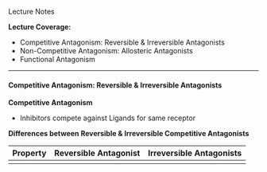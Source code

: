 Lecture Notes

**Lecture Coverage:**
- Competitive Antagonism: Reversible & Irreversible Antagonists
- Non-Competitive Antagonism: Allosteric Antagonists
- Functional Antagonism

---
#### **Competitive Antagonism: Reversible & Irreversible Antagonists**
**Competitive Antagonism**
- Inhibitors compete against Ligands for same receptor

**Differences between Reversible & Irreversible Competitive Antagonists**

| Property | Reversible Antagonist | Irreversible Antagonists |
| -------- | --------------------- | ------------------------ |
|          |                       |                          |
